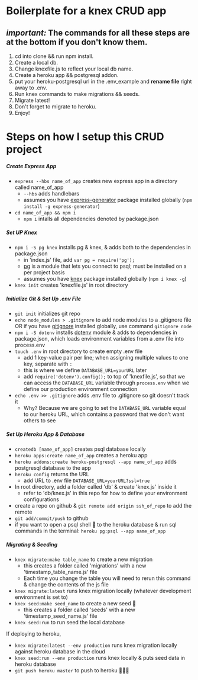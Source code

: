 # Boilerplate for a knex CRUD app

## _important:_ The commands for all these steps are at the bottom if you don't know them.

1. cd into clone && run npm install.
2. Create a local db.
3. Change knexfile.js to reflect your local db name.
4. Create a heroku app && postgresql addon.
5. put your heroku-postgresql url in the .env_example and **rename file** right away to .env.
6. Run knex commands to make migrations && seeds.
7. Migrate latest!
8. Don't forget to migrate to heroku.
9. Enjoy!

# Steps on how I setup this CRUD project

##### Create Express App
- `express --hbs name_of_app` creates new express app in a directory called name_of_app
  * `--hbs` adds handlebars
  * assumes you have [express-generator](https://www.npmjs.com/package/express-generator) package installed globally (`npm install -g express-generator`)
- `cd name_of_app && npm i`
  * `npm i` intalls all dependencies denoted by package.json

##### Set UP Knex
- `npm i -S pg knex` installs pg & knex, & adds both to the dependencies in package.json
  * in 'index.js' file, add `var pg = require('pg');`
  * [pg](https://www.npmjs.com/package/pg) is a module that lets you connect to psql; must be installed on a per project basis
  * assumes you have [knex](https://www.npmjs.com/package/knex) package installed globally (`npm i knex -g`)
- `knex init` creates 'knexfile.js' in root directory

##### Initialize Git & Set Up .env File
- `git init` initializes git repo
- `echo node_modules > .gitignore` to add node modules to a .gitignore file OR if you have [gitignore](https://www.npmjs.com/package/gitignore) installed globally, use command `gitignore node`
- `npm i -S dotenv` installs [dotenv](https://www.npmjs.com/package/dotenv) module & adds to dependencies in package.json, which loads environment variables from a .env file into process.env
- `touch .env` in root directory to create empty .env file
  * add 1 key-value pair per line; when assigning multiple values to one key, separate with `:`
  * this is where we define `DATABASE_URL=yourURL` later
  * add `require('dotenv').config();` to top of 'knexfile.js', so that we can access the `DATABASE_URL` variable through `process.env` when we define our production environment connection
- `echo .env >> .gitignore` adds .env file to .gitignore so git doesn't track it
  * Why? Because we are going to set the `DATABASE_URL` variable equal to our heroku URL, which contains a password that we don't want others to see

##### Set Up Heroku App & Database
- `createdb [name_of_app]` creates psql database locally
- `heroku apps:create name_of_app` creates a heroku app
- `heroku addons:create heroku-postgresql --app name_of_app` adds postgresql database to the app
- `heroku config` returns the URL
  * add URL to .env file `DATABASE_URL=yourURL?ssl=true`
- In root directory, add a folder called 'db' & create 'knex.js' inside it
  * refer to 'db/knex.js' in this repo for how to define your environment configurations
- create a repo on github & `git remote add origin ssh_of_repo` to add the remote
- `git add/commit/push` to github
- if you want to open a psql shell :shell: to the heroku database & run sql commands in the terminal: `heroku pg:psql --app name_of_app`

##### Migrating & Seeding
- `knex migrate:make table_name` to create a new migration
  * this creates a folder called 'migrations' with a new 'timestamp_table_name.js' file
  * Each time you change the table you will need to rerun this command & change the contents of the js file
- `knex migrate:latest` runs knex migration locally (whatever development environment is set to)
- `knex seed:make seed_name` to create a new seed  :seedling:
  * this creates a folder called 'seeds' with a new 'timestamp_seed_name.js' file
- `knex seed:run` to run seed the local database

If deploying to heroku,
- `knex migrate:latest --env production` runs knex migration locally against heroku database in the cloud
- `knex seed:run --env production` runs knex locally & puts seed data in heroku database
- `git push heroku master` to push to heroku :tada::balloon::confetti_ball:
